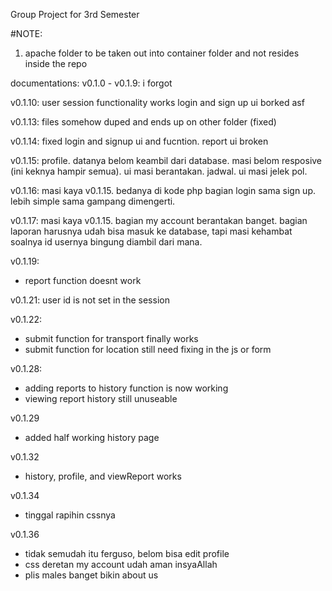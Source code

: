 Group Project for 3rd Semester

#NOTE:
1. apache folder to be taken out into container folder and not resides inside the repo

documentations:
v0.1.0 - v0.1.9:
i forgot

v0.1.10:
user session functionality works
login and sign up ui borked asf

v0.1.13:
files somehow duped and ends up on other folder (fixed)

v0.1.14: fixed login and signup ui and fucntion. report ui broken

v0.1.15:
profile. datanya belom keambil dari database. masi belom resposive (ini keknya hampir semua). ui masi berantakan.
jadwal. ui masi jelek pol.


v0.1.16:
masi kaya v0.1.15. bedanya di kode php bagian login sama sign up. lebih simple sama gampang dimengerti.

v0.1.17:
masi kaya v0.1.15. bagian my account berantakan banget. bagian laporan harusnya udah bisa masuk ke database, tapi masi kehambat soalnya id usernya bingung diambil dari mana.

v0.1.19:
-  report function doesnt work

v0.1.21:
user id is not set in the session

v0.1.22:
- submit function for transport finally works
- submit function for location still need fixing in the js or form

v0.1.28:
- adding reports to history function is now working
- viewing report history still unuseable

v0.1.29
- added half working history page

v0.1.32
- history, profile, and viewReport works


v0.1.34
- tinggal rapihin cssnya

v0.1.36
- tidak semudah itu ferguso, belom bisa edit profile
- css deretan my account udah aman insyaAllah
- plis males banget bikin about us
